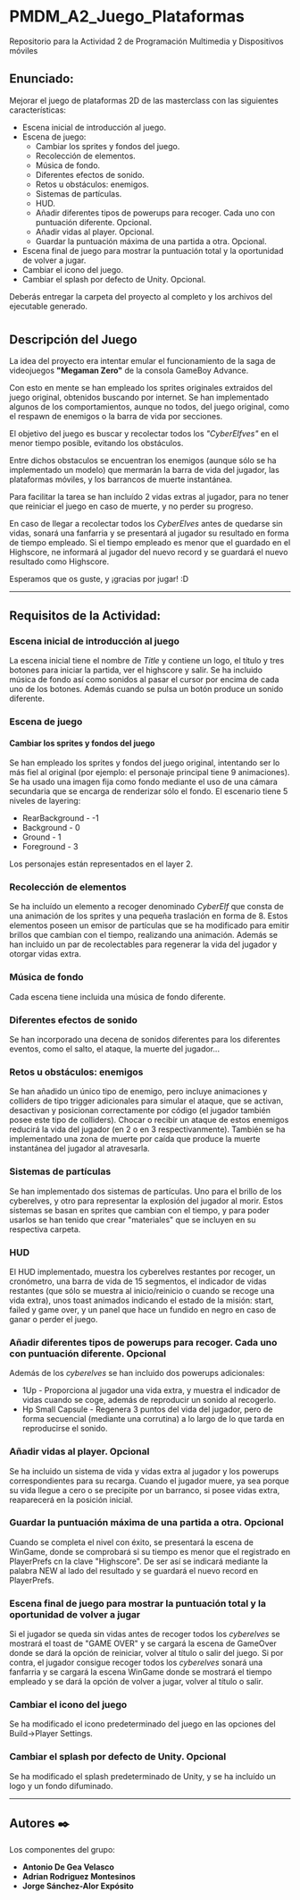 # PMDM_A2_Juego_Plataformas
Repositorio para la Actividad 2 de Programación Multimedia y Dispositivos móviles

## Enunciado:

Mejorar el juego de plataformas 2D de las masterclass con las siguientes características:

* Escena inicial de introducción al juego.
* Escena de juego:
  - Cambiar los sprites y fondos del juego.
  - Recolección de elementos.
  - Música de fondo.
  - Diferentes efectos de sonido.
  - Retos u obstáculos: enemigos.
  - Sistemas de partículas.
  - HUD.
  - Añadir diferentes tipos de powerups para recoger. Cada uno con puntuación diferente. Opcional.
  - Añadir vidas al player. Opcional.
  - Guardar la puntuación máxima de una partida a otra. Opcional.
* Escena final de juego para mostrar la puntuación total y la oportunidad de volver a jugar.
*	Cambiar el icono del juego.
* Cambiar el splash por defecto de Unity. Opcional.

Deberás entregar la carpeta del proyecto al completo y los archivos del ejecutable generado.
#
## Descripción del Juego
La idea del proyecto era intentar emular el funcionamiento de la saga de videojuegos **"Megaman Zero"** de la consola GameBoy Advance.

Con esto en mente se han empleado los sprites originales extraidos del juego original, obtenidos buscando por internet. Se han implementado algunos de los comportamientos, aunque no todos, del juego original, como el respawn de enemigos o la barra de vida por secciones.

El objetivo del juego es buscar y recolectar todos los *"CyberElfves"* en el menor tiempo posible, evitando los obstáculos.

Entre dichos obstaculos se encuentran los enemigos (aunque sólo se ha implementado un modelo) que mermarán la barra de vida del jugador, las plataformas móviles, y los barrancos de muerte instantánea.

Para facilitar la tarea se han incluído 2 vidas extras al jugador, para no tener que reiniciar el juego en caso de muerte, y no perder su progreso.

En caso de llegar a recolectar todos los *CyberElves* antes de quedarse sin vidas, sonará una fanfarria y se presentará al jugador su resultado en forma de tiempo empleado.
Si el tiempo empleado es menor que el guardado en el Highscore, ne informará al jugador del nuevo record y se guardará el nuevo resultado como Highscore.

Esperamos que os guste, y ¡gracias por jugar! :D

---
## Requisitos de la Actividad:
### Escena inicial de introducción al juego
La escena inicial tiene el nombre de *Title* y contiene un logo, el título y tres botones para iniciar la partida, ver el highscore y salir.
Se ha incluido música de fondo así como sonidos al pasar el cursor por encima de cada uno de los botones. Además cuando se pulsa un botón produce un sonido diferente.

### Escena de juego
#### Cambiar los sprites y fondos del juego
Se han empleado los sprites y fondos del juego original, intentando ser lo más fiel al original (por ejemplo: el personaje principal tiene 9 animaciones).
Se ha usado una imagen fija como fondo mediante el uso de una cámara secundaria que se encarga de renderizar sólo el fondo.
El escenario tiene 5 niveles de layering:
* RearBackground - -1
* Background - 0
* Ground - 1
* Foreground - 3

Los personajes están representados en el layer 2.

### Recolección de elementos
Se ha incluído un elemento a recoger denominado *CyberElf* que consta de una animación de los sprites y una pequeña traslación en forma de 8.
Estos elementos poseen un emisor de partículas que se ha modificado para emitir brillos que cambian con el tiempo, realizando una animación.
Además se han incluido un par de recolectables para regenerar la vida del jugador y otorgar vidas extra.

### Música de fondo
Cada escena tiene incluida una música de fondo diferente.

### Diferentes efectos de sonido
Se han incorporado una decena de sonidos diferentes para los diferentes eventos, como el salto, el ataque, la muerte del jugador...

### Retos u obstáculos: enemigos
Se han añadido un único tipo de enemigo, pero incluye animaciones y colliders de tipo trigger adicionales para simular el ataque, que se activan, desactivan y posicionan correctamente por código (el jugador también posee este tipo de colliders).
Chocar o recibir un ataque de estos enemigos reducirá la vida del jugador (en 2 o en 3 respectivanmente).
También se ha implementado una zona de muerte por caída que produce la muerte instantánea del jugador al atravesarla.

### Sistemas de partículas
Se han implementado dos sistemas de partículas. Uno para el brillo de los cyberelves, y otro para representar la explosión del jugador al morir.
Estos sistemas se basan en sprites que cambian con el tiempo, y para poder usarlos se han tenido que crear "materiales" que se incluyen en su respectiva carpeta.

### HUD
El HUD implementado, muestra los cyberelves restantes por recoger, un cronómetro, una barra de vida de 15 segmentos, el indicador de vidas restantes (que sólo se muestra al inicio/reinicio o cuando se recoge una vida extra), unos toast animados indicando el estado de la misión: start, failed y game over, y un panel que hace un fundido en negro en caso de ganar o perder el juego.

### Añadir diferentes tipos de powerups para recoger. Cada uno con puntuación diferente. Opcional
Además de los *cyberelves* se han incluido dos powerups adicionales:
* 1Up - Proporciona al jugador una vida extra, y muestra el indicador de vidas cuando se coge, además de reproducir un sonido al recogerlo.
* Hp Small Capsule - Regenera 3 puntos del vida del jugador, pero de forma secuencial (mediante una corrutina) a lo largo de lo que tarda en reproducirse el sonido.

### Añadir vidas al player. Opcional
Se ha incluido un sistema de vida y vidas extra al jugador y los powerups correspondientes para su recarga.
Cuando el jugador muere, ya sea porque su vida llegue a cero o se precipite por un barranco, si posee vidas extra, reaparecerá en la posición inicial.

### Guardar la puntuación máxima de una partida a otra. Opcional
Cuando se completa el nivel con éxito, se presentará la escena de WinGame, donde se comprobará si su tiempo es menor que el registrado en PlayerPrefs cn la clave "Highscore". De ser así se indicará mediante la palabra NEW al lado del resultado y se guardará el nuevo record en PlayerPrefs.

### Escena final de juego para mostrar la puntuación total y la oportunidad de volver a jugar
Si el jugador se queda sin vidas antes de recoger todos los *cyberelves* se mostrará el toast de "GAME OVER" y se cargará la escena de GameOver donde se dará la opción de reiniciar, volver al título o salir del juego.
Si por contra, el jugador consigue recoger todos los *cyberelves* sonará una fanfarria y se cargará la escena WinGame donde se mostrará el tiempo empleado y se dará la opción de volver a jugar, volver al título o salir.

### Cambiar el icono del juego
Se ha modificado el icono predeterminado del juego en las opciones del Build->Player Settings.

### Cambiar el splash por defecto de Unity. Opcional
Se ha modificado el splash predeterminado de Unity, y se ha incluído un logo y un fondo difuminado.

---
## Autores ✒️

Los componentes del grupo:

* **Antonio De Gea Velasco**
* **Adrian Rodriguez Montesinos**
* **Jorge Sánchez-Alor Expósito**
